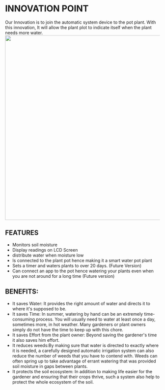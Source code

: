 # INNOVATION POINT
Our Innovation is to join the automatic system device to the pot plant. With this innovation, It will allow the plant plot to indicate itself when the plant needs more water.
<br>
 <img style="float: center;" width=600 src="IMAGE/innovation.jpg">



## FEATURES
- Monitors soil moisture
- Display readings on LCD Screen
- distribute water when moisture low
- Is connected to the plant pot hence making it a smart water pot plant
- Sets a timer and waters plants to over 20 days. (Future Version)
- Can connect an app to the pot hence watering your plants even when you are not around for a long time (Future version)



## BENEFITS:
- It saves Water: It provides the right amount of water and directs it to where it's supposed to be.
- It saves Time: In summer, watering by hand can be an extremely time-consuming process. You will usually need to water at least once a day, sometimes more, in hot weather. Many gardeners or plant owners simply do not have the time to keep up with this chore.
- It saves Effort from the plant owner: Beyond saving the gardener's time it also saves him effort.
- It reduces weeds:By making sure that water is directed to exactly where it is needed, a carefully designed automatic irrigation system can also reduce the number of weeds that you have to contend with. Weeds can often spring up to take advantage of errant watering that was provided soil moisture in gaps between plants.
- It protects the soil ecosystem: In addition to making life easier for the gardener and ensuring that their crops thrive, such a system also help to protect the whole ecosystem of the soil.
